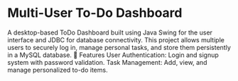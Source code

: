 # Multi-User To-Do Dashboard
A desktop-based ToDo Dashboard built using Java Swing for the user interface and JDBC for database connectivity. This project allows multiple users to securely log in, manage personal tasks, and store them persistently in a MySQL database.
🔧 Features
User Authentication: Login and signup system with password validation.
Task Management: Add, view, and manage personalized to-do items.
